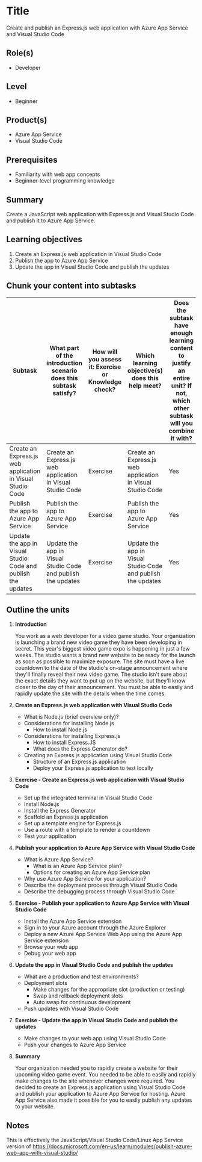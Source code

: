 # Title

Create and publish an Express.js web application with Azure App Service and Visual Studio Code

## Role(s)

- Developer

## Level

- Beginner

## Product(s)

- Azure App Service
- Visual Studio Code

## Prerequisites

- Familiarity with web app concepts
- Beginner-level programming knowledge

## Summary

Create a JavaScript web application with Express.js and Visual Studio Code and publish it to Azure App Service.

## Learning objectives

1. Create an Express.js web application in Visual Studio Code
1. Publish the app to Azure App Service
1. Update the app in Visual Studio Code and publish the updates

## Chunk your content into subtasks

| Subtask                                           | What part of the introduction scenario does this subtask satisfy? | How will you assess it: **Exercise or Knowledge check**? | Which learning objective(s) does this help meet?  | Does the subtask have enough learning content to justify an entire unit? If not, which other subtask will you combine it with? |
| ------------------------------------------------- | ------------------------------------------------------------ | -------------------------------------------------------- | ------------------------------------------------- | ------------------------------------------------------------ |
| Create an Express.js web application in Visual Studio Code   | Create an Express.js web application in Visual Studio Code              | Exercise                                                 | Create an Express.js web application in Visual Studio Code   | Yes                                                          |
| Publish the app to Azure App Service              | Publish the app to Azure App Service                         | Exercise                                                 | Publish the app to Azure App Service              | Yes                                                          |
| Update the app in Visual Studio Code and publish the updates | Update the app in Visual Studio Code and publish the updates            | Exercise                                                 | Update the app in Visual Studio Code and publish the updates | Yes                                                      |

## Outline the units

1. **Introduction**

    You work as a web developer for a video game studio. Your organization is launching a brand new video game they have been developing in secret. This year's biggest video game expo is happening in just a few weeks. The studio wants a brand new website to be ready for the launch as soon as possible to maximize exposure. The site must have a live countdown to the date of the studio's on-stage announcement where they'll finally reveal their new video game. The studio isn't sure about the exact details they want to put up on the website, but they'll know closer to the day of their announcement. You must be able to easily and rapidly update the site with the details when the time comes.

2. **Create an Express.js web application with Visual Studio Code**
    - What is Node.js (brief overview only)?
    - Considerations for installing Node.js
        - How to install Node.js
    - Considerations for installing Express.js
        - How to install Express.JS
        - What does the Express Generator do?
    - Creating an Express.js application using Visual Studio Code
        - Structure of an Express.js application
        - Deploy your Express.js application to test locally

3. **Exercise - Create an Express.js web application with Visual Studio Code**
    - Set up the integrated terminal in Visual Studio Code
    - Install Node.js
    - Install the Express Generator
    - Scaffold an Express.js application
    - Set up a template engine for Express.js
    - Use a route with a template to render a countdown
    - Test your application

4. **Publish your application to Azure App Service with Visual Studio Code**
    - What is Azure App Service?
        - What is an Azure App Service plan?
        - Options for creating an Azure App Service plan
    - Why use Azure App Service for your application?
    - Describe the deployment process through Visual Studio Code
    - Describe the debugging process through Visual Studio Code

5. **Exercise - Publish your application to Azure App Service with Visual Studio Code**
    - Install the Azure App Service extension
    - Sign in to your Azure account through the Azure Explorer
    - Deploy a new Azure App Service Web App using the Azure App Service extension
    - Browse your web app
    - Debug your web app

6. **Update the app in Visual Studio Code and publish the updates**
    - What are a production and test environments?
    - Deployment slots
        - Make changes for the appropriate slot (production or testing)
        - Swap and rollback deployment slots
        - Auto swap for continuous development
    - Push updates with Visual Studio Code

7. **Exercise - Update the app in Visual Studio Code and publish the updates**
    - Make changes to your web app using Visual Studio Code
    - Push your changes to Azure App Service

8. **Summary**

    Your organization needed you to rapidly create a website for their upcoming video game event. You needed to be able to easily and rapidly make changes to the site whenever changes were required.  You decided to create an Express.js application using Visual Studio Code and publish your application to Azure App Service for hosting. Azure App Service also made it possible for you to easily publish any updates to your website.

## Notes

This is effectively the JavaScript/Visual Studio Code/Linux App Service version of https://docs.microsoft.com/en-us/learn/modules/publish-azure-web-app-with-visual-studio/
